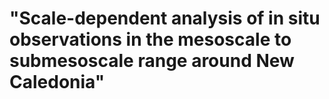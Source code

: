 # "Scale-dependent analysis of in situ observations in the mesoscale to submesoscale range around New Caledonia"


